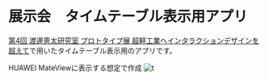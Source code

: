 # 展示会　タイムテーブル表示用アプリ


[第4回 渡邊恵太研究室 プロトタイプ展 超軽工業へインタラクションデザインを超えて](https://keita-lab.jp/exhibition2025)で用いたタイムテーブル表示用のアプリです。  

HUAWEI MateViewに表示する想定で作成
<img  alt="t" src="https://github.com/user-attachments/assets/512e422a-01f2-41b6-a3c3-2c5d38a8fb8a" />
